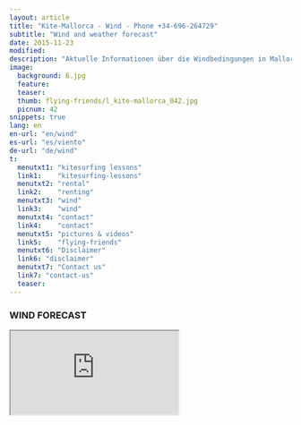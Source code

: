 ```yaml
---
layout: article
title: "Kite-Mallorca - Wind - Phone +34-696-264729"
subtitle: "Wind and weather forecast"
date: 2015-11-23
modified:
description: "Aktuelle Informationen über die Windbedingungen in Mallorca."
image:
  background: 6.jpg
  feature:
  teaser:
  thumb: flying-friends/l_kite-mallorca_042.jpg
  picnum: 42
snippets: true
lang: en
en-url: "en/wind"
es-url: "es/viento"
de-url: "de/wind"
t:
  menutxt1: "kitesurfing lessons"
  link1:    "kitesurfing-lessons"
  menutxt2: "rental"
  link2:    "renting"
  menutxt3: "wind"
  link3:    "wind"
  menutxt4: "contact"
  link4:    "contact"
  menutxt5: "pictures & videos"
  link5:    "flying-friends"
  menutxt6: "Disclaimer"
  link6: "disclaimer"
  menutxt7: "Contact us"
  link7: "contact-us"
  teaser:
---
```


### WIND FORECAST

<script type="text/javascript">
//doesn't block the load event
function windIframe(){
  var i = document.createElement("iframe");
  i.src = "http://widgets.ikitesurf.com/widgets/web/forecastTable?lat=39.87&lon=3.0884&units_wind=kts&units_height=m&units_temp=C&days=4&width=450&height=250&color=2799d1&name=Sa Marina&app=ikitesurf";
  i.style = "border:none; overflow:hidden; height:250px; width:100%;";
  i.scrolling = "no";
  i.frameborder = "0";
  i.allowTransparency = "true";
  document.getElementById("windframe").appendChild(i);
};

// Check for browser support of event handling capability
if (window.addEventListener)
window.addEventListener("load", windIframe, false);
else if (window.attachEvent)
window.attachEvent("onload", windIframe);
else window.onload = windIframe;
</script>
<div id="windframe"><noscript><iframe src="http://widgets.ikitesurf.com/widgets/web/forecastTable?lat=39.87&lon=3.0884&units_wind=kts&units_height=m&units_temp=C&days=4&width=450&height=250&color=2799d1&name=Sa Marina&app=ikitesurf"></iframe></noscript></div>
